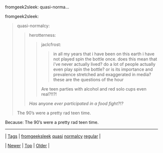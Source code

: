 <!--
title: fromgeek2sleek
date: 2020-06-28T15:27:00.384Z
tags: fromgeeksleek, quasi, normalcy, regular
-->


fromgeek2sleek: quasi-norma...

<p>fromgeek2sleek:</p>

<blockquote><p>quasi-normalcy:</p>
<blockquote>
<p>herotterness:</p>
<blockquote>
<p>jaclcfrost:</p>
<blockquote>
<p>in all my years that i have been on this earth i have not played spin the bottle once. does this mean that i’ve never actually lived? do a lot of people actually even play spin the bottle? or is its importance and prevalence stretched and exaggerated in media? these are the questions of the hour</p>
</blockquote>
<p>Are teen parties with alcohol and red solo cups even real?!!?!</p>
</blockquote>
<p><em>Has </em>anyone<em> ever participated in a food fight?!?</em></p>
</blockquote>

<p>The 90’s were a pretty rad teen time.</p></blockquote>

<p>Because: The 90’s were a pretty rad teen time.</p>

<!--BOTTOM-POST-NAVIGATION-->
---

| [Tags](tags.md) | [fromgeeksleek](tag-fromgeeksleek.md) [quasi](tag-quasi.md) [normalcy](tag-normalcy.md) [regular](tag-regular.md) |

| [Newer](97678184149.md) | [Top](index.md) | [Older](97679677024.md) |